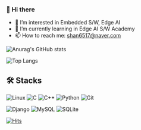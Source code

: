 ### 👋 Hi there 

- 👀 I’m interested in Embedded S/W, Edge AI
- 🌱 I’m currently learning in Edge AI S/W Academy
- 📫 How to reach me: shan6517@naver.com

![Anurag's GitHub stats](https://github-readme-stats.vercel.app/api?username=suhwanjo&show_icons=true&theme=vue) 

![Top Langs](https://github-readme-stats.vercel.app/api/top-langs/?username=suhwanjo&layout=compact&theme=vue)

🛠️ Stacks
---

![Linux](https://img.shields.io/badge/Linux-FCC624?style=for-the-badge&logo=linux&logoColor=black) ![C](https://img.shields.io/badge/C-00599C?style=for-the-badge&logo=c&logoColor=white) ![C++](https://img.shields.io/badge/C%2B%2B-00599C?style=for-the-badge&logo=c%2B%2B&logoColor=white) ![Python](https://img.shields.io/badge/Python-14354C?style=for-the-badge&logo=python&logoColor=white) ![Git](https://img.shields.io/badge/GIT-E44C30?style=for-the-badge&logo=git&logoColor=white)

![Django](https://img.shields.io/badge/Django-092E20?style=for-the-badge&logo=django&logoColor=white) ![MySQL](https://img.shields.io/badge/MySQL-00000F?style=for-the-badge&logo=mysql&logoColor=white) ![SQLite](https://img.shields.io/badge/SQLite-07405E?style=for-the-badge&logo=sqlite&logoColor=white) 

[![Hits](https://hits.seeyoufarm.com/api/count/incr/badge.svg?url=https%3A%2F%2Fgithub.com%2Fsuhwanjo&count_bg=%2379C83D&title_bg=%23555555&icon=&icon_color=%23E7E7E7&title=hits&edge_flat=false)](https://hits.seeyoufarm.com)

